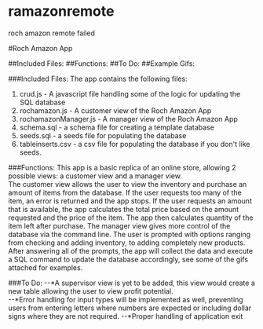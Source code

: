 # ramazonremote
roch amazon remote failed

#Roch Amazon App

##Included Files:
##Functions:
##To Do:
##Example Gifs:

###Included Files:
The app contains the following files:
1. crud.js - A javascript file handling some of the logic for updating the SQL database
2. rochamazon.js - A customer view of the Roch Amazon App
3. rochamazonManager.js - A manager view of the Roch Amazon App
4. schema.sql - a schema file for creating a template database
5. seeds.sql - a seeds file for populating the database
6. tableinserts.csv - a csv file for populating the database if you don't like seeds.

###Functions:
This app is a basic replica of an online store, allowing 2 possible views: a customer view and a manager view.  
The customer view allows the user to view the inventory and purchase an amount of items from the database.  If the user requests too many of the item, an error is returned and the app stops.  If the user requests an amount that is available, the app calculates the total price based on the amount requested and the price of the item.  The app then calculates quantity of the item left after purchase.
The manager view gives more control of the database via the command line.  The user is prompted with options ranging from checking and adding inventory, to adding completely new products.  After answering all of the prompts, the app will collect the data and execute a SQL command to update the database accordingly, see some of the gifs attached for examples.

###To Do:
--*A supervisor view is yet to be added, this view would create a new table allowing the user to view profit potential.  
--*Error handling for input types will be implemented as well, preventing users from entering letters where numbers are expected or including dollar signs where they are not required. 
--*Proper handling of application exit
